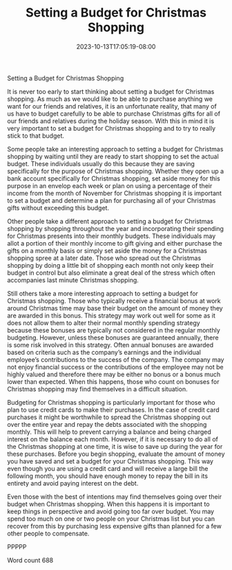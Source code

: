 ﻿---
title: "Setting a Budget for Christmas Shopping"
date: 2023-10-13T17:05:19-08:00
description: "Christmas Shopping Tips for Web Success"
featured_image: "/images/Christmas Shopping.jpg"
tags: ["Christmas Shopping"]
---

Setting a Budget for Christmas Shopping

It is never too early to start thinking about setting a budget for Christmas shopping. As much as we would like to be able to purchase anything we want for our friends and relatives, it is an unfortunate reality, that many of us have to budget carefully to be able to purchase Christmas gifts for all of our friends and relatives during the holiday season. With this in mind it is very important to set a budget for Christmas shopping and to try to really stick to that budget.

Some people take an interesting approach to setting a budget for Christmas shopping by waiting until they are ready to start shopping to set the actual budget. These individuals usually do this because they are saving specifically for the purpose of Christmas shopping. Whether they open up a bank account specifically for Christmas shopping, set aside money for this purpose in an envelop each week or plan on using a percentage of their income from the month of November for Christmas shopping it is important to set a budget and determine a plan for purchasing all of your Christmas gifts without exceeding this budget.

Other people take a different approach to setting a budget for Christmas shopping by shopping throughout the year and incorporating their spending for Christmas presents into their monthly budgets. These individuals may allot a portion of their monthly income to gift giving and either purchase the gifts on a monthly basis or simply set aside the money for a Christmas shopping spree at a later date. Those who spread out the Christmas shopping by doing a little bit of shopping each month not only keep their budget in control but also eliminate a great deal of the stress which often accompanies last minute Christmas shopping. 

Still others take a more interesting approach to setting a budget for Christmas shopping. Those who typically receive a financial bonus at work around Christmas time may base their budget on the amount of money they are awarded in this bonus. This strategy may work out well for some as it does not allow them to alter their normal monthly spending strategy because these bonuses are typically not considered in the regular monthly budgeting. However, unless these bonuses are guaranteed annually, there is some risk involved in this strategy. Often annual bonuses are awarded based on criteria such as the company’s earnings and the individual employee’s contributions to the success of the company. The company may not enjoy financial success or the contributions of the employee may not be highly valued and therefore there may be either no bonus or a bonus much lower than expected. When this happens, those who count on bonuses for Christmas shopping may find themselves in a difficult situation.

Budgeting for Christmas shopping is particularly important for those who plan to use credit cards to make their purchases. In the case of credit card purchases it might be worthwhile to spread the Christmas shopping out over the entire year and repay the debts associated with the shopping monthly. This will help to prevent carrying a balance and being charged interest on the balance each month. However, if it is necessary to do all of the Christmas shopping at one time, it is wise to save up during the year for these purchases. Before you begin shopping, evaluate the amount of money you have saved and set a budget for your Christmas shopping. This way even though you are using a credit card and will receive a large bill the following month, you should have enough money to repay the bill in its entirety and avoid paying interest on the debt. 

Even those with the best of intentions may find themselves going over their budget when Christmas shopping. When this happens it is important to keep things in perspective and avoid going too far over budget. You may spend too much on one or two people on your Christmas list but you can recover from this by purchasing less expensive gifts than planned for a few other people to compensate. 

PPPPP

Word count 688



